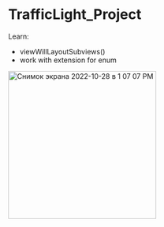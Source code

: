 # TrafficLight_Project

Learn:
- viewWillLayoutSubviews()
- work with extension for enum

<img width="300" alt="Снимок экрана 2022-10-28 в 1 07 07 PM" src="https://user-images.githubusercontent.com/57324920/198515298-d6bcf45c-5c2f-45d5-9651-272c4432c565.png">

